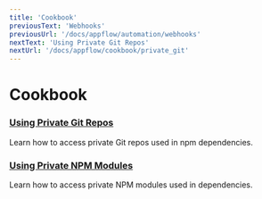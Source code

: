 ```yaml
---
title: 'Cookbook'
previousText: 'Webhooks'
previousUrl: '/docs/appflow/automation/webhooks'
nextText: 'Using Private Git Repos'
nextUrl: '/docs/appflow/cookbook/private_git'
---
```


# Cookbook

### [Using Private Git Repos](/docs/appflow/cookbook/private_git)

Learn how to access private Git repos used in npm dependencies.

### [Using Private NPM Modules](/docs/appflow/cookbook/private_npm)

Learn how to access private NPM modules used in dependencies.